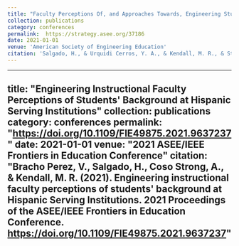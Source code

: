 ```yaml
---
title: "Faculty Perceptions Of, and Approaches Towards, Engineering Student Motivation at Hispanic-serving Institution"
collection: publications
category: conferences
permalink:  https://strategy.asee.org/37186
date: 2021-01-01
venue: 'American Society of Engineering Education'
citation: 'Salgado, H., & Urquidi Cerros, Y. A., & Kendall, M. R., & Strong, A. C. (2021, July), Faculty Perceptions Of, and Approaches Towards, Engineering Student Motivation at Hispanic-serving Institutions Paper presented at 2021 ASEE Virtual Annual Conference Content Access, Virtual Conference. https://strategy.asee.org/37186'
---
```


---
title: "Engineering Instructional Faculty Perceptions of Students' Background at Hispanic Serving Institutions"
collection: publications
category: conferences
permalink: "https://doi.org/10.1109/FIE49875.2021.9637237"
date: 2021-01-01
venue: "2021 ASEE/IEEE Frontiers in Education Conference"
citation: "Bracho Perez, V., Salgado, H., Coso Strong, A., & Kendall, M. R. (2021). Engineering instructional faculty perceptions of students' background at Hispanic Serving Institutions. 2021 Proceedings of the ASEE/IEEE Frontiers in Education Conference. https://doi.org/10.1109/FIE49875.2021.9637237"
---



